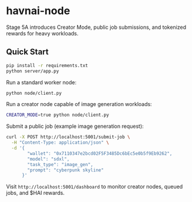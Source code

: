 # havnai-node

Stage 5A introduces Creator Mode, public job submissions, and tokenized rewards for heavy workloads.

## Quick Start

```bash
pip install -r requirements.txt
python server/app.py
```

Run a standard worker node:

```bash
python node/client.py
```

Run a creator node capable of image generation workloads:

```bash
CREATOR_MODE=true python node/client.py
```

Submit a public job (example image generation request):

```bash
curl -X POST http://localhost:5001/submit-job \
  -H "Content-Type: application/json" \
  -d '{
        "wallet": "0x7110347e2bcd02F5F3485Dc6bEc5e0b5f9Eb9262",
        "model": "sdxl",
        "task_type": "image_gen",
        "prompt": "cyberpunk skyline"
      }'
```

Visit `http://localhost:5001/dashboard` to monitor creator nodes, queued jobs, and $HAI rewards.
